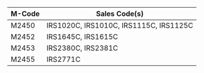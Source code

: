 | M-Code | Sales Code(s)                          |
|--------|----------------------------------------|
| M2450  | IRS1020C, IRS1010C, IRS1115C, IRS1125C |
| M2452  | IRS1645C, IRS1615C                     |
| M2453  | IRS2380C, IRS2381C                     |
| M2455  | IRS2771C                               |
